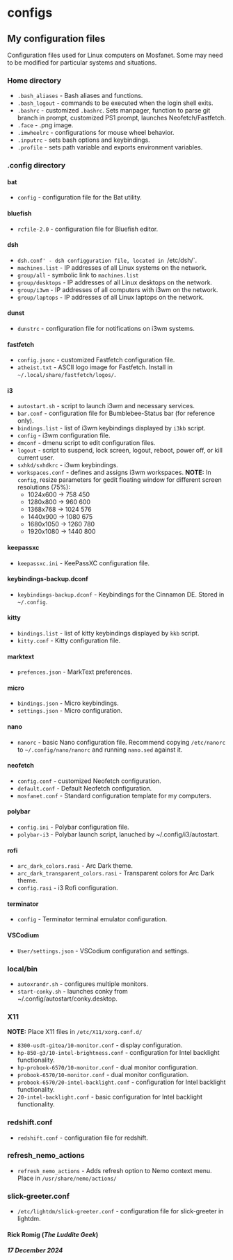 # configs

## My configuration files
Configuration files used for Linux computers on Mosfanet. Some may need to be modified for particular systems and situations.
### Home directory
- `.bash_aliases` - Bash aliases and functions.
- `.bash_logout` - commands to be executed when the login shell exits.
- `.bashrc` - customized `.bashrc`. Sets manpager, function to parse git branch in prompt, customized PS1 prompt, launches Neofetch/Fastfetch.
- `.face` - .png image.
- `.imwheelrc` - configurations for mouse wheel behavior.
- `.inputrc` - sets bash options and keybindings.
- `.profile` - sets path variable and exports environment variables.
### .config directory
#### bat
- `config` - configuration file for the Bat utility.
#### bluefish
- `rcfile-2.0` - configuration file for Bluefish editor.
#### dsh
- `dsh.conf' - dsh configguration file, located in `/etc/dsh/`.
- `machines.list` - IP addresses of all Linux systems on the network.
- `group/all` - symbolic link to `machines.list`
- `group/desktops` - IP addresses of all Linux desktops on the network.
- `group/i3wm` - IP addresses of all computers with i3wm on the network.
- `group/laptops` - IP addresses of all Linux laptops on the network.
#### dunst
- `dunstrc` - configuration file for notifications on i3wm systems.
#### fastfetch
- `config.jsonc` - customized Fastfetch configuration file.
- `atheist.txt` - ASCII logo image for Fastfetch. Install in `~/.local/share/fastfetch/logos/`.
#### i3
- `autostart.sh` - script to launch i3wm and necessary services.
- `bar.conf` - configuration file for Bumblebee-Status bar (for reference only).
- `bindings.list` - list of i3wm keybindings displayed by `i3kb` script.
- `config` - i3wm configuration file.
- `dmconf` - dmenu script to edit configuration files.
- `logout` - script to suspend, lock screen, logout, reboot, power off, or kill current user.
- `sxhkd/sxhdkrc` - i3wm keybindings.
- `workspaces.conf` - defines and assigns i3wm workspaces.
**NOTE:** In `config`, resize parameters for gedit floating window for different screen resolutions (75%):
	- 1024x600 -> 758 450
	- 1280x800 -> 960 600
	- 1368x768 -> 1024 576
	- 1440x900 -> 1080 675
	- 1680x1050 -> 1260 780
	- 1920x1080 -> 1440 800
#### keepassxc
- `keepassxc.ini` - KeePassXC configuration file.
#### keybindings-backup.dconf
- `keybindings-backup.dconf` - Keybindings for the Cinnamon DE. Stored in `~/.config`.
#### kitty
- `bindings.list` - list of kitty keybindings displayed by `kkb` script.
- `kitty.conf` - Kitty configuration file.
#### marktext
- `prefences.json` - MarkText preferences.
#### micro
 - `bindings.json` - Micro keybindings.
 - `settings.json` - Micro configuration.
#### nano
- `nanorc` - basic Nano configuration file. Recommend copying `/etc/nanorc` to `~/.config/nano/nanorc` and running `nano.sed` against it.
#### neofetch
- `config.conf` - customized Neofetch configuration.
- `default.conf` - Default Neofetch configuration.
- `mosfanet.conf` - Standard configuration template for my computers.
#### polybar
- `config.ini` - Polybar configuration file.
- `polybar-i3` - Polybar launch script, lanuched by ~/.config/i3/autostart.
#### rofi
- `arc_dark_colors.rasi` - Arc Dark theme.
- `arc_dark_transparent_colors.rasi` - Transparent colors for Arc Dark theme.
- `config.rasi` - i3 Rofi configuration.
#### terminator
- `config` - Terminator terminal emulator configuration.
#### VSCodium
- `User/settings.json` - VSCodium configuration and settings.
### local/bin
- `autoxrandr.sh` - configures multiple monitors.
- `start-conky.sh` - launches conky from ~/.config/autostart/conky.desktop.
### X11
**NOTE:** Place X11 files in `/etc/X11/xorg.conf.d/`
- `8300-usdt-gitea/10-monitor.conf` - display configuration.
- `hp-850-g3/10-intel-brightness.conf` - configuration for Intel backlight functionality.
- `hp-probook-6570/10-monitor.conf` - dual monitor configuration.
- `probook-6570/10-monitor.conf` - dual monitor configuration.
- `probook-6570/20-intel-backlight.conf` - configuration for Intel backlight functionality.
- `20-intel-backlight.conf` - basic configuration for Intel backlight functionality.
### redshift.conf
- `redshift.conf` - configuration file for redshift.
### refresh_nemo_actions
- `refresh_nemo_actions` - Adds refresh option to Nemo context menu. Place in `/usr/share/nemo/actions/`
### slick-greeter.conf
- `/etc/lightdm/slick-greeter.conf` - configuration file for slick-greeter in lightdm.
#### Rick Romig (*The Luddite Geek*)
##### 17 December 2024
